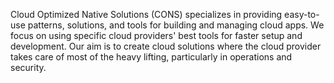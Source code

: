Cloud Optimized Native Solutions (CONS) specializes in providing easy-to-use patterns, solutions, and tools for building and managing cloud apps. 
We focus on using specific cloud providers' best tools for faster setup and development. 
Our aim is to create cloud solutions where the cloud provider takes care of most of the heavy lifting, particularly in operations and security.
